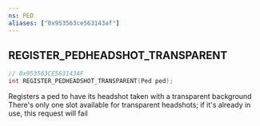 ```yaml
---
ns: PED
aliases: ["0x953563ce563143af"]
---
```

## REGISTER_PEDHEADSHOT_TRANSPARENT

```c
// 0x953563CE563143AF
int REGISTER_PEDHEADSHOT_TRANSPARENT(Ped ped);
```

Registers a ped to have its headshot taken with a transparent background There's only one slot available for transparent headshots; if it's already in use, this request will fail

